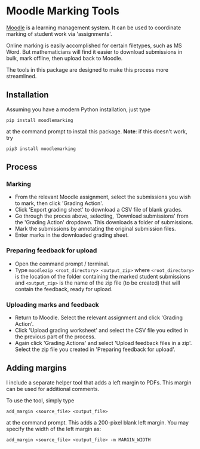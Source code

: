# Moodle Marking Tools

[Moodle](https://moodle.org) is a learning management system. It can be used to coordinate marking
of student work via 'assignments'. 

Online marking is easily accomplished for certain filetypes, such as MS Word. But mathematicians
will find it easier to download submissions in bulk, mark offline, then upload back to Moodle.

The tools in this package are designed to make this process more streamlined.

## Installation

Assuming you have a modern Python installation, just type
```
pip install moodlemarking
```
at the command prompt to install this package. **Note**: if this doesn't work, try
```
pip3 install moodlemarking
```

## Process

### Marking

* From the relevant Moodle assignment, select the submissions you wish to mark, then click 'Grading
  Action'.
* Click 'Export grading sheet' to download a CSV file of blank grades.
* Go through the proces above, selecting, 'Download submissions' from the 'Grading Action' dropdown.
  This downloads a folder of submissions.
* Mark the submissions by annotating the original submission files.
* Enter marks in the downloaded grading sheet.

### Preparing feedback for upload
* Open the command prompt / terminal.
* Type `moodlezip <root_directory> <output_zip>` where `<root_directory>` is the location of the
  folder containing the marked student submissions and `<output_zip>` is the name of the zip file
  (to be created) that will contain the feedback, ready for upload.

### Uploading marks and feedback
* Return to Moodle. Select the relevant assignment and click 'Grading Action'.
* Click 'Upload grading worksheet' and select the CSV file you edited in the previous part of the
  process.
* Again click 'Grading Actions' and select 'Upload feedback files in a zip'. Select the zip file
  you created in 'Preparing feedback for upload'.

## Adding margins

I include a separate helper tool that adds a left margin to PDFs. This margin can be used for 
additional comments.

To use the tool, simply type
```
add_margin <source_file> <output_file>
```
at the command prompt. This adds a 200-pixel blank left margin. You may specify the width of
the left margin as:
```
add_margin <source_file> <output_file> -m MARGIN_WIDTH
```


